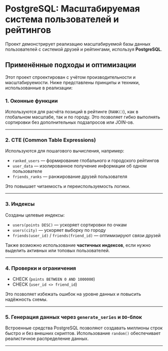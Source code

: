 # PostgreSQL: Масштабируемая система пользователей и рейтингов

Проект демонстрирует реализацию масштабируемой базы данных пользователей с системой друзей и рейтингами, используя **PostgreSQL**.

## Применённые подходы и оптимизации

Этот проект спроектирован с учётом производительности и масштабируемости. Ниже представлены принципы и техники, использованные в реализации:

### 1. **Оконные функции**

Используются для расчёта позиций в рейтинге (`RANK()`), как в глобальном масштабе, так и по городу. Это позволяет гибко выполнять сортировки без дополнительных подзапросов или JOIN-ов.

---

### 2. **CTE (Common Table Expressions)**

Используются для пошагового вычисления, например:

- `ranked_users` — формирование глобального и городского рейтингов
- `user_data` — изолированное получение информации об одном пользователе
- `friends_ranks` — ранжирование друзей пользователя

Это повышает читаемость и переиспользуемость логики.

---

### 3. **Индексы**

Созданы целевые индексы:

- `users(points DESC)` — ускоряет сортировки по очкам
- `users(city)` — ускоряет выборку по городу
- `friends(user_id)` / `friends(friend_id)` — оптимизируют связи друзей

Также возможно использование **частичных индексов**, если нужно выделить активных или топовых пользователей.

---

### 4. **Проверки и ограничения**

- CHECK (`points BETWEEN 0 AND 1000000`)
- CHECK (`user_id <> friend_id`)

Это позволяет избежать ошибок на уровне данных и повысить надёжность схемы.

---

### 5. **Генерация данных через `generate_series` и `DO`-блок**

Встроенные средства PostgreSQL позволяют создавать миллионы строк быстро и без внешних скриптов. Использование `random()` обеспечивает реалистичное распределение данных.

---
